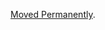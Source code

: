 <a href="/dubzzz/fast-check/tree/main/website/docs/core-blocks/arbitraries/composites/object.md">Moved Permanently</a>.